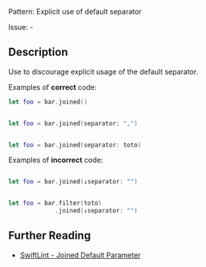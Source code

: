 Pattern: Explicit use of default separator

Issue: -

## Description

Use to discourage explicit usage of the default separator.

Examples of **correct** code:
```swift
let foo = bar.joined()


let foo = bar.joined(separator: ",")


let foo = bar.joined(separator: toto)

```
Examples of **incorrect** code:
```swift

let foo = bar.joined(↓separator: "")


let foo = bar.filter(toto)
             .joined(↓separator: "")

```

## Further Reading

* [SwiftLint - Joined Default Parameter](https://github.com/realm/SwiftLint/blob/master/Rules.md#joined-default-parameter)